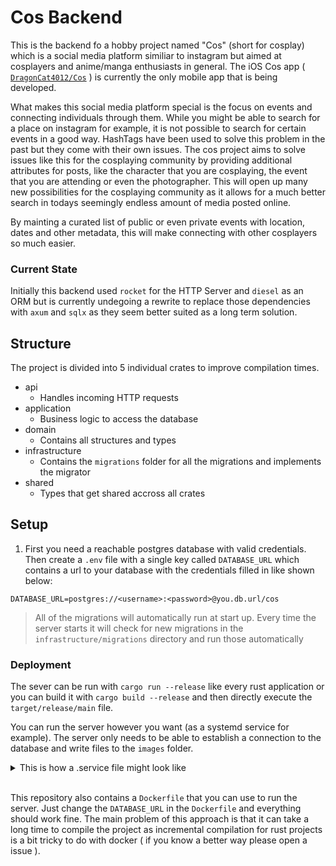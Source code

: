 # Cos Backend

This is the backend fo a hobby project named "Cos" (short for cosplay) which is a social media platform similiar to instagram but aimed at cosplayers and anime/manga enthusiasts in general. The iOS Cos app ( [`DragonCat4012/Cos`](https://github.com/DragonCat4012/Cos) ) is currently the only mobile app that is being developed.

What makes this social media platform special is the focus on events and connecting individuals through them. While you might be able to search for a place on instagram for example, it is not possible to search for certain events in a good way. HashTags have been used to solve this problem in the past but they come with their own issues. The cos project aims to solve issues like this for the cosplaying community by providing additional attributes for posts, like the character that you are cosplaying, the event that you are attending or even the photographer. This will open up many new possibilities for the cosplaying community as it allows for a much better search in todays seemingly endless amount of media posted online.

By mainting a curated list of public or even private events with location, dates and other metadata, this will make connecting with other cosplayers so much easier.

### Current State

Initially this backend used `rocket` for the HTTP Server and `diesel` as an ORM but is currently undegoing a rewrite to replace those dependencies with `axum` and `sqlx` as they seem better suited as a long term solution.

## Structure

The project is divided into 5 individual crates to improve compilation times.

- api
  - Handles incoming HTTP requests 
- application
  - Business logic to access the database 
- domain
  - Contains all structures and types
- infrastructure
  - Contains the `migrations` folder for all the migrations and implements the migrator
- shared 
  - Types that get shared accross all crates


## Setup

1. First you need a reachable postgres database with valid credentials. Then create a `.env` file with a single key called `DATABASE_URL` which contains a url to your database with the credentials filled in like shown below:
```env
DATABASE_URL=postgres://<username>:<password>@you.db.url/cos
```

> All of the migrations will automatically run at start up. Every time the server starts it will check for new migrations in the `infrastructure/migrations` directory and run those automatically


### Deployment
The sever can be run with `cargo run --release` like every rust application or you can build it with `cargo build --release` and then directly execute the `target/release/main` file.


You can run the server however you want (as a systemd service for example). The server only needs to be able to establish a connection to the database and write files to the `images` folder. 

<details>
<summary>This is how a .service file might look like </summary>

```toml
[Unit]
Description=Backend for Cos App
After=docker.service
BindsTo=docker.service
Documentation=

Wants=network.target
After=network.target

[Service]
User=server
Group=server

ProtectHome=true
ProtectSystem=full
PrivateDevices=true
NoNewPrivileges=true
PrivateTmp=true
InaccessibleDirectories=/root /sys /srv -/opt /media -/lost+found
WorkingDirectory=/path/to/cos_backend
# Wait for the postgres DB
# ExecStartPre=/bin/sleep 30
ExecStart=/path/to/cos_backend/target/release/main
ExecStop=/bin/kill -s QUIT $MAINPID

[Install]
WantedBy=multi-user.target
```

</details>

</br>

This repository also contains a `Dockerfile` that you can use to run the server. Just change the `DATABASE_URL` in the `Dockerfile` and everything should work fine. The main problem of this approach is that it can take a long time to compile the project as incremental compilation for rust projects is a bit tricky to do with docker ( if you know a better way please open a issue ).
